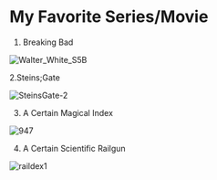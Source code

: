 # My Favorite Series/Movie
1. Breaking Bad

![Walter_White_S5B](https://github.com/Rolen2/app-dev/assets/168875785/a78e21f1-25dc-46c1-b72e-0d63e4d959da)

2.Steins;Gate

![SteinsGate-2](https://github.com/Rolen2/app-dev/assets/168875785/1a2b620c-179e-48cf-ba5b-8afd2a0ec89f)

3. A Certain Magical Index

  ![947](https://github.com/Rolen2/app-dev/assets/168875785/f068f3e8-836c-4c8d-afce-d018a92b6d6e)

   
4. A Certain Scientific Railgun

  ![raildex1](https://github.com/Rolen2/app-dev/assets/168875785/ff57523b-55f5-4517-9269-c77e792b709c)

